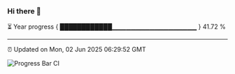 ### Hi there 👋

⏳ Year progress { ████████████▁▁▁▁▁▁▁▁▁▁▁▁▁▁▁▁▁▁ } 41.72 %

---

⏰ Updated on Mon, 02 Jun 2025 06:29:52 GMT

![Progress Bar CI](https://github.com/liununu/liununu/workflows/Progress%20Bar%20CI/badge.svg)

